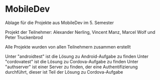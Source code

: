 # MobileDev
Ablage für die Projekte aus MobileDev im 5. Semester

Projekt der Teilnehmer: Alexander Nerling, Vincent Manz, Marcel Wolf und Peter Truckenbrod

Alle Projekte wurden von allen Teilnehmern zusammen erstellt

Unter "androidtest" ist die Lösung zu Android-Aufgabe zu finden
Unter "cordovatest" ist die Lösung zu Cordova-Aufgabe zu finden
Unter "authserver" ist einer Server zu finden, der eine Authentifizierung durchführt, dieser ist Teil der Lösung zu Cordova-Aufgabe
